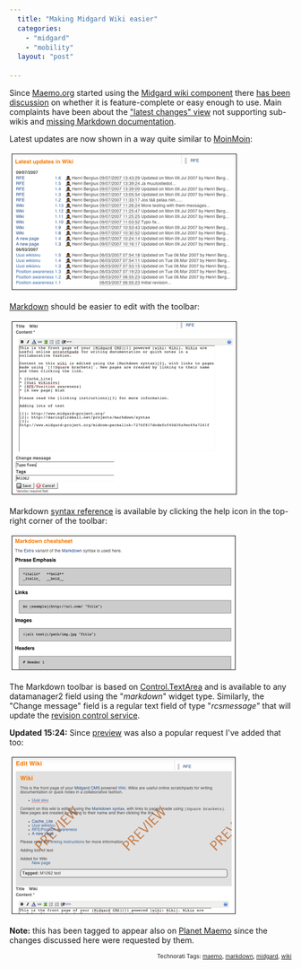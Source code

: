 ```yaml
---
  title: "Making Midgard Wiki easier"
  categories: 
    - "midgard"
    - "mobility"
  layout: "post"

---
```

Since <a href="http://maemo.org/">Maemo.org</a> started using the <a href="http://www.midgard-project.org/documentation/net-nemein-wiki/">Midgard wiki component</a> there <a href="http://lists.maemo.org/pipermail/maemo-developers/2007-July/thread.html#10760">has been discussion</a> on whether it is feature-complete or easy enough to use. Main complaints have been about the <a href="https://bugs.maemo.org/show_bug.cgi?id=1539">"latest changes" view</a> not supporting sub-wikis and <a href="https://bugs.maemo.org/show_bug.cgi?id=1590">missing Markdown documentation</a>.

Latest updates are now shown in a way quite similar to <a href="http://live.gnome.org/RecentChanges">MoinMoin</a>:

<img src="/files/wiki-latest-updates.jpg" height="241" width="400" border="1" hspace="4" vspace="4" alt="Wiki-Latest-Updates" />

<a href="http://daringfireball.net/projects/markdown/syntax">Markdown</a> should be easier to edit with the toolbar:

<img src="/files/wiki-markdown-toolbar.jpg" height="307" width="400" border="1" hspace="4" vspace="4" alt="Wiki-Markdown-Toolbar" />

Markdown <a href="http://www.quirm.net/markdown/">syntax reference</a> is available by clicking the help icon in the top-right corner of the toolbar:

<img src="/files/wiki-markdown-cheatsheet.jpg" height="238" width="398" border="1" hspace="4" vspace="4" alt="Wiki-Markdown-Cheatsheet" />

The Markdown toolbar is based on <a href="http://livepipe.net/projects/control_textarea/">Control.TextArea</a> and is available to any datamanager2 field using the "<em>markdown</em>" widget type. Similarly, the "Change message" field is a regular text field of type "<em>rcsmessage</em>" that will update the <a href="http://www.midgard-project.org/documentation/midcom-services-rcs/">revision control service</a>.

<strong>Updated 15:24:</strong> Since <a href="https://bugs.maemo.org/show_bug.cgi?id=1408">preview</a> was also a popular request I've added that too:


<img src="/files/wiki-preview.jpg" height="278" width="398" border="1" hspace="4" vspace="4" alt="Wiki-Preview" /><span style="font-size:0pt;">
</span>

<strong>Note:</strong> this has been tagged to appear also on <a href="http://planet.maemo.org/">Planet Maemo</a> since the changes discussed here were requested by them.

<p style="text-align:right;font-size:10px;">Technorati Tags: <a href="http://www.technorati.com/tag/maemo" rel="tag">maemo</a>, <a href="http://www.technorati.com/tag/markdown" rel="tag">markdown</a>, <a href="http://www.technorati.com/tag/midgard" rel="tag">midgard</a>, <a href="http://www.technorati.com/tag/wiki" rel="tag">wiki</a></p>